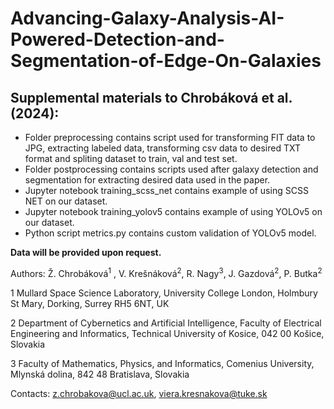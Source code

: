 # Advancing-Galaxy-Analysis-AI-Powered-Detection-and-Segmentation-of-Edge-On-Galaxies

## Supplemental materials to Chrobáková et al. (2024):

- Folder preprocessing contains script used for transforming FIT data to JPG, extracting labeled data, transforming csv data to desired TXT format and spliting dataset to train, val and test set.
- Folder postprocessing contains scripts used after galaxy detection and segmentation for extracting desired data used in the paper.
- Jupyter notebook training_scss_net contains example of using SCSS NET on our dataset.
- Jupyter notebook training_yolov5 contains example of using YOLOv5 on our dataset.
- Python script metrics.py contains custom validation of YOLOv5 model.

**Data will be provided upon request.**


Authors: Ž. Chrobáková<sup>1</sup> , V. Krešnáková<sup>2</sup>, R. Nagy<sup>3</sup>, J. Gazdová<sup>2</sup>, P. Butka<sup>2</sup>

1  Mullard Space Science Laboratory, University College London, Holmbury St Mary, Dorking, Surrey RH5 6NT, UK

2 Department of Cybernetics and Artificial Intelligence, Faculty of Electrical Engineering and Informatics, Technical University of
Kosice, 042 00 Košice, Slovakia

3 Faculty of Mathematics, Physics, and Informatics, Comenius University, Mlynská dolina, 842 48 Bratislava, Slovakia

Contacts: <z.chrobakova@ucl.ac.uk>, <viera.kresnakova@tuke.sk>
